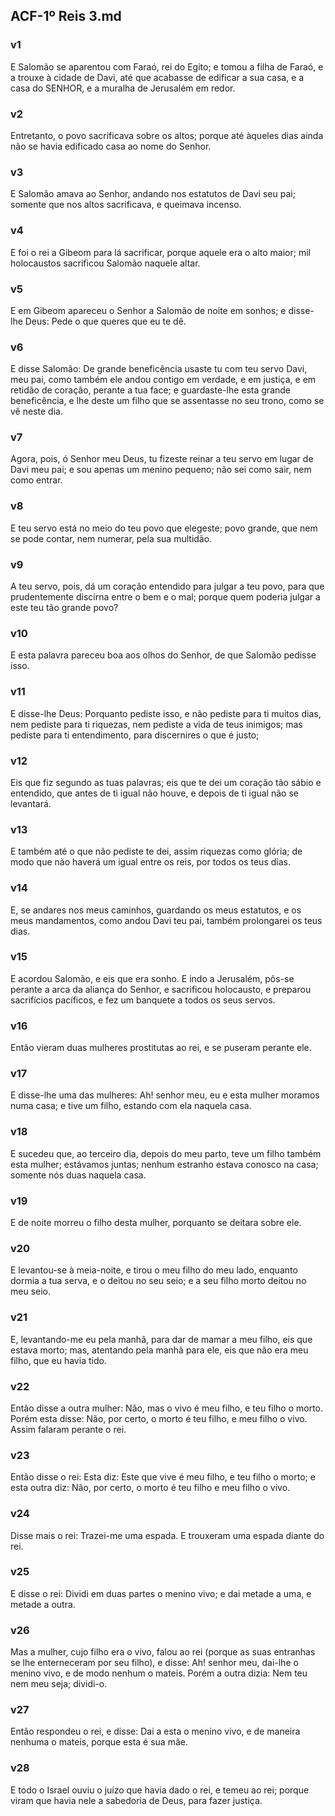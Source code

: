 ## ACF-1º Reis 3.md
### v1
 E Salomão se aparentou com Faraó, rei do Egito; e tomou a filha de Faraó, e a trouxe à cidade de Davi, até que acabasse de edificar a sua casa, e a casa do SENHOR, e a muralha de Jerusalém em redor.
### v2
 Entretanto, o povo sacrificava sobre os altos; porque até àqueles dias ainda não se havia edificado casa ao nome do Senhor.
### v3
 E Salomão amava ao Senhor, andando nos estatutos de Davi seu pai; somente que nos altos sacrificava, e queimava incenso.
### v4
 E foi o rei a Gibeom para lá sacrificar, porque aquele era o alto maior; mil holocaustos sacrificou Salomão naquele altar.
### v5
 E em Gibeom apareceu o Senhor a Salomão de noite em sonhos; e disse-lhe Deus: Pede o que queres que eu te dê.
### v6
 E disse Salomão: De grande beneficência usaste tu com teu servo Davi, meu pai, como também ele andou contigo em verdade, e em justiça, e em retidão de coração, perante a tua face; e guardaste-lhe esta grande beneficência, e lhe deste um filho que se assentasse no seu trono, como se vê neste dia.
### v7
 Agora, pois, ó Senhor meu Deus, tu fizeste reinar a teu servo em lugar de Davi meu pai; e sou apenas um menino pequeno; não sei como sair, nem como entrar.
### v8
 E teu servo está no meio do teu povo que elegeste; povo grande, que nem se pode contar, nem numerar, pela sua multidão.
### v9
 A teu servo, pois, dá um coração entendido para julgar a teu povo, para que prudentemente discirna entre o bem e o mal; porque quem poderia julgar a este teu tão grande povo?
### v10
 E esta palavra pareceu boa aos olhos do Senhor, de que Salomão pedisse isso.
### v11
 E disse-lhe Deus: Porquanto pediste isso, e não pediste para ti muitos dias, nem pediste para ti riquezas, nem pediste a vida de teus inimigos; mas pediste para ti entendimento, para discernires o que é justo;
### v12
 Eis que fiz segundo as tuas palavras; eis que te dei um coração tão sábio e entendido, que antes de ti igual não houve, e depois de ti igual não se levantará.
### v13
 E também até o que não pediste te dei, assim riquezas como glória; de modo que não haverá um igual entre os reis, por todos os teus dias.
### v14
 E, se andares nos meus caminhos, guardando os meus estatutos, e os meus mandamentos, como andou Davi teu pai, também prolongarei os teus dias.
### v15
 E acordou Salomão, e eis que era sonho. E indo a Jerusalém, pôs-se perante a arca da aliança do Senhor, e sacrificou holocausto, e preparou sacrifícios pacíficos, e fez um banquete a todos os seus servos.
### v16
 Então vieram duas mulheres prostitutas ao rei, e se puseram perante ele.
### v17
 E disse-lhe uma das mulheres: Ah! senhor meu, eu e esta mulher moramos numa casa; e tive um filho, estando com ela naquela casa.
### v18
 E sucedeu que, ao terceiro dia, depois do meu parto, teve um filho também esta mulher; estávamos juntas; nenhum estranho estava conosco na casa; somente nós duas naquela casa.
### v19
 E de noite morreu o filho desta mulher, porquanto se deitara sobre ele.
### v20
 E levantou-se à meia-noite, e tirou o meu filho do meu lado, enquanto dormia a tua serva, e o deitou no seu seio; e a seu filho morto deitou no meu seio.
### v21
 E, levantando-me eu pela manhã, para dar de mamar a meu filho, eis que estava morto; mas, atentando pela manhã para ele, eis que não era meu filho, que eu havia tido.
### v22
 Então disse a outra mulher: Não, mas o vivo é meu filho, e teu filho o morto. Porém esta disse: Não, por certo, o morto é teu filho, e meu filho o vivo. Assim falaram perante o rei.
### v23
 Então disse o rei: Esta diz: Este que vive é meu filho, e teu filho o morto; e esta outra diz: Não, por certo, o morto é teu filho e meu filho o vivo.
### v24
 Disse mais o rei: Trazei-me uma espada. E trouxeram uma espada diante do rei.
### v25
 E disse o rei: Dividi em duas partes o menino vivo; e dai metade a uma, e metade a outra.
### v26
 Mas a mulher, cujo filho era o vivo, falou ao rei (porque as suas entranhas se lhe enterneceram por seu filho), e disse: Ah! senhor meu, dai-lhe o menino vivo, e de modo nenhum o mateis. Porém a outra dizia: Nem teu nem meu seja; dividi-o.
### v27
 Então respondeu o rei, e disse: Dai a esta o menino vivo, e de maneira nenhuma o mateis, porque esta é sua mãe.
### v28
 E todo o Israel ouviu o juízo que havia dado o rei, e temeu ao rei; porque viram que havia nele a sabedoria de Deus, para fazer justiça.
